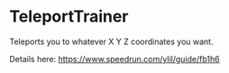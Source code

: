 # TeleportTrainer
Teleports you to whatever X Y Z coordinates you want.

Details here: https://www.speedrun.com/ylil/guide/fb1h6
